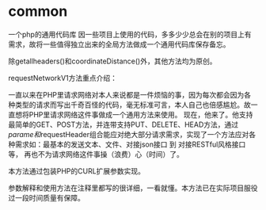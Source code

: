 # common
一个php的通用代码库
因一些项目上使用的代码，多多少少总会在别的项目上有需求，故将一些值得独立出来的全局方法做成一个通用代码库保存备忘。

除getallheaders()和coordinateDistance()外，其他方法均为原创。

requestNetworkV1方法重点介绍：

一直以来在PHP里请求网络对本人来说都是一件烦恼的事，因为每次都会因为各种类型的请求而写出千奇百怪的代码，毫无标准可言，本人自己也倍感尴尬。故一直想将PHP里请求网络这件事做成一个通用方法来使用。
现在，他来了。他支持最简单的GET、POST方法，并连带支持PUT、DELETE、HEAD方法，通过$parame和$requestHeader组合能应对绝大部分请求需求，实现了一个方法应对各种需求如：最基本的发送文本、文件、对接json接口 到 对接RESTful风格接口等，
再也不为请求网络这件事操（浪费）心（时间）了。

本方法通过包装PHP的CURL扩展参数实现。

参数解释和使用方法在注释里都写的很详细，一看就懂。本方法已在实际项目服役过一段时间质量有保障。



